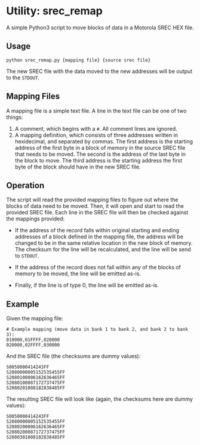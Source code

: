 # Utility: srec_remap

A simple Python3 script to move blocks of data in a Motorola SREC HEX file.

## Usage ##

```
python srec_remap.py {mapping file} {source srec file}
```

The new SREC file with the data moved to the new addresses will be output to the `STDOUT`.

## Mapping Files ##

A mapping file is a simple text file. A line in the text file can be one of two things:
1. A comment, which begins with a `#`. All comment lines are ignored.
2. A mapping definition, which consists of three addresses written in hexidecimal, and separated by commas. The first address is the starting address of the first byte in a block of memory in the source SREC file that needs to be moved. The second is the address of the last byte in the block to move. The third address is the starting address the first byte of the block should have in the new SREC file.

## Operation ##

The script will read the provided mapping files to figure out where the blocks of data need to be moved. Then, it will open and start to read the provided SREC file. Each line in the SREC file will then be checked against the mappings provided:

* If the address of the record falls within original starting and ending addresses of a block defined in the mapping file, the address will be changed to be in the same relative location in the new block of memory. The checksum for the line will be recalculated, and the line will be send to `STDOUT`.

* If the address of the record does not fall within any of the blocks of memory to be moved, the line will be emitted as-is.

* Finally, if the line is of type 0, the line will be emitted as-is.

## Example ##

Given the mapping file:

```
# Example mapping (move data in bank 1 to bank 2, and bank 2 to bank 3):
010000,01FFFF,020000
020000,02FFFF,030000
```

And the SREC file (the checksums are dummy values):

```
S0050000414243FF
S2080000005152535455FF
S2080100006162636465FF
S2080100087172737475FF
S2080201008182838485FF
```

The resulting SREC file will look like (again, the checksums here are dummy values):

```
S0050000414243FF
S2080000005152535455FF
S2080200006162636465FF
S2080200087172737475FF
S2080301008182838485FF
```
